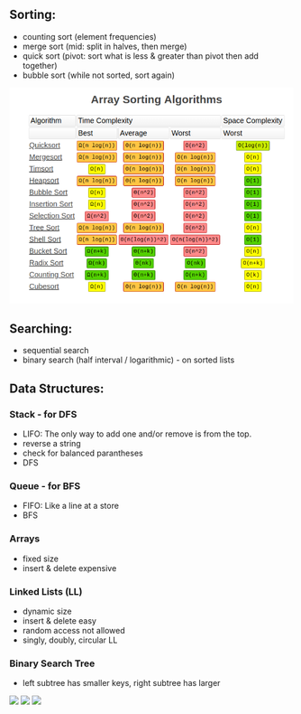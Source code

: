 ## Sorting: 
- counting sort (element frequencies)
- merge sort (mid: split in halves, then merge)
- quick sort (pivot: sort what is less & greater than pivot then add together)
- bubble sort (while not sorted, sort again)
<img src = "https://github.com/OanaIgnat/coding_practice/blob/master/complexity_sorting.png" width="700"/>


## Searching:
- sequential search 
- binary search (half interval / logarithmic) - on sorted lists

## Data Structures:
### Stack - for DFS
 - LIFO: The only way to add one and/or remove is from the top.
 - reverse a string
 - check for balanced parantheses
 - DFS
### Queue - for BFS
 - FIFO: Like a line at a store 
 - BFS
### Arrays
 - fixed size
 - insert & delete expensive
### Linked Lists (LL)
 - dynamic size
 - insert & delete easy
 - random access not allowed
 - singly, doubly, circular LL
### Binary Search Tree
 - left subtree has smaller keys, right subtree has larger

<img src = "https://github.com/OanaIgnat/coding_practice/img/blob/master/lifo_fifo.png" width="700"/>

<img src = "https://github.com/OanaIgnat/coding_practice/img/blob/master/binarysearchtree.png" width="250"/>

<img src = "https://github.com/OanaIgnat/coding_practice/img/blob/master/complexity_datastructures.png" width="900"/>
